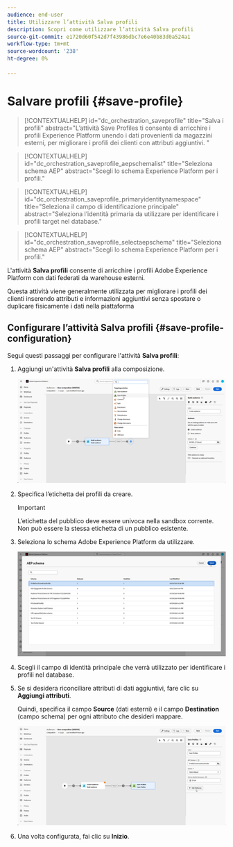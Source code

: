 ```yaml
---
audience: end-user
title: Utilizzare l’attività Salva profili
description: Scopri come utilizzare l’attività Salva profili
source-git-commit: e1720d60f542d7f43986dbc7e6e40b83d0a524a1
workflow-type: tm+mt
source-wordcount: '238'
ht-degree: 0%

---
```


# Salvare profili {#save-profile}

>[!CONTEXTUALHELP]
>id="dc_orchestration_saveprofile"
>title="Salva i profili"
>abstract="L’attività Save Profiles ti consente di arricchire i profili Experience Platform unendo i dati provenienti da magazzini esterni, per migliorare i profili dei clienti con attributi aggiuntivi. "

>[!CONTEXTUALHELP]
>id="dc_orchestration_saveprofile_aepschemalist"
>title="Seleziona schema AEP"
>abstract="Scegli lo schema Experience Platform per i profili."

>[!CONTEXTUALHELP]
>id="dc_orchestration_saveprofile_primaryidentitynamespace"
>title="Seleziona il campo di identificazione principale"
>abstract="Seleziona l’identità primaria da utilizzare per identificare i profili target nel database."

>[!CONTEXTUALHELP]
>id="dc_orchestration_saveprofile_selectaepschema"
>title="Seleziona schema AEP"
>abstract="Scegli lo schema Experience Platform per i profili."

L&#39;attività **Salva profili** consente di arricchire i profili Adobe Experience Platform con dati federati da warehouse esterni.

Questa attività viene generalmente utilizzata per migliorare i profili dei clienti inserendo attributi e informazioni aggiuntivi senza spostare o duplicare fisicamente i dati nella piattaforma

## Configurare l’attività Salva profili {#save-profile-configuration}

Segui questi passaggi per configurare l&#39;attività **Salva profili**:

1. Aggiungi un&#39;attività **Salva profili** alla composizione.

   ![](../assets/save-profile.png)

1. Specifica l’etichetta dei profili da creare.

   >[!IMPORTANT]
   >
   >L’etichetta del pubblico deve essere univoca nella sandbox corrente. Non può essere la stessa etichetta di un pubblico esistente.

1. Seleziona lo schema Adobe Experience Platform da utilizzare.

   ![](../assets/save-profile-2.png)

1. Scegli il campo di identità principale che verrà utilizzato per identificare i profili nel database.

1. Se si desidera riconciliare attributi di dati aggiuntivi, fare clic su **Aggiungi attributi**.

   Quindi, specifica il campo **Source** (dati esterni) e il campo **Destination** (campo schema) per ogni attributo che desideri mappare.

   ![](../assets/save-profile-3.png)

1. Una volta configurata, fai clic su **Inizio**.
